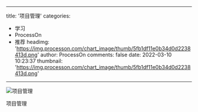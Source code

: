 
---
title: '项目管理'
categories: 
 - 学习
 - ProcessOn
 - 推荐
headimg: 'https://img.processon.com/chart_image/thumb/5fb1df11e0b34d0d2238413d.png'
author: ProcessOn
comments: false
date: 2022-03-10 10:23:37
thumbnail: 'https://img.processon.com/chart_image/thumb/5fb1df11e0b34d0d2238413d.png'
---

<div>   
<img class="thumb" alt="项目管理" src="https://img.processon.com/chart_image/thumb/5fb1df11e0b34d0d2238413d.png" referrerpolicy="no-referrer">
<p>项目管理</p>  
</div>
            
